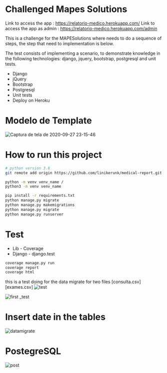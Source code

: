 # Challenged Mapes Solutions

Link to access the app : https://relatorio-medico.herokuapp.com/
Link to access the app as admin : https://relatorio-medico.herokuapp.com/admin 

This is a challenge for the MAPESolutions where needs to do a sequence of steps, the step that need to implementation is below.

The test consists of implementing a scenario, to demonstrate knowledge in the following
technologies: django, jquery, bootstrap, postgresql and unit tests.
 - Django
 - jQuery
 - Bootstrap
 - Postgresql
 - Unit tests
 - Deploy on Heroku

# Modelo de Template
![Captura de tela de 2020-09-27 23-15-46](https://user-images.githubusercontent.com/27506588/94383969-e2731300-0117-11eb-8f1a-3ad0265de30c.png)


# How to run this project
```sh
# python version 3.8 
git remote add origin https://github.com/linikerunk/medical-report.git

python -m venv venv_name /
python3 -m venv venv_name 

pip install -r requirements.txt
python manage.py migrate
python manage.py makemigrations
python manage.py migrate
python manage.py runserver
```

# Test
  - Lib - Coverage
  - Django - django.test

```sh
coverage manage.py run
coverage report
coverage html
```
this is a test doing for the data migrate  for two files [consulta.csv] [exames.csv]
![test](https://user-images.githubusercontent.com/27506588/94382283-80fc7580-0112-11eb-9511-9d1e3bcd1195.png)

![first _test](https://user-images.githubusercontent.com/27506588/94382157-13504980-0112-11eb-8a77-9893a87873ed.png) 

# Insert date in the tables 
![datamigrate](https://user-images.githubusercontent.com/27506588/94382467-2d3e5c00-0113-11eb-8005-2cfe0108e1f3.png)


# PostegreSQL
![post](https://user-images.githubusercontent.com/27506588/94382531-6bd41680-0113-11eb-9305-27674c5ea915.png)
